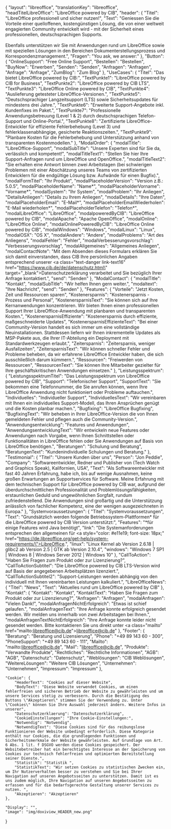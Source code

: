 {
    "layout": "libreoffice",
	"translationKey": "libreoffice",
    "headTitelLibreOffice": "LibreOffice powered by CIB",
    "header": {
        "Titel": "LibreOffice professionell und sicher nutzen!",
        "Text": "Geniessen Sie die Vorteile einer quelloffenen, kostengünstigen Lösung, die von einer weltweit engagierten Community entwickelt wird - mit der Sicherheit eines professionellen, deutschsprachigen Supports. <br><br> Ebenfalls unterstützen wir Sie mit Anwendungen rund um LibreOffice sowie mit speziellen Lösungen in den Bereichen Dokumenterstellungsprozess und Korrespondenzmanagement.",
        "Fragen": "You ask, we answer:"
    },
    "Button": {
        "OnlineSupport": "Free Online Support",
        "Bestellen": "Bestellen",
        "BuyNow": "Erwerben",
        "Senden": "Senden",
        "Anfragen": "Anfragen",
        "Anfrage": "Anfrage",
        "ZumBlog": "Zum Blog"
    },
    "UseCases": {
        "Titel": "Das bietet LibreOffice powered by CIB:",
        "TextPunkte1": "LibreOffice powered by CIB for Business",
        "TextPunkte2": "LibreOffice powered by CIB LTS",
        "TextPunkte3": "LibreOffice Online powered by CIB",
        "TextPunkte4": "Auslieferung getesteter LibreOffice-Versionen.",
        "TextPunkte5": "Deutschsprachiger Langzeitsupport (LTS) sowie Sicherheitsupdates für mindestens drei Jahre.",
        "TextPunkte6": "Erweiterte Support-Angebote inkl. Kundenfixes im Paket.",
        "TextPunkte7": "Professionelle Anwendungsbetreuung (Level 1 & 2) durch deutschsprachigen Telefon-Support und Online-Portal.",
        "TextPunkte8": "Zertifizierte LibreOffice-Entwickler für effiziente Fehlerbehebung (Level 3) und fehlerklassenabhängige, gesicherte Reaktionszeiten.",
        "TextPunkte9": "Planbare Kosten für die Fehlerbehebung und Unterstützung anhand von transparenten Kostenmodellen."
    },
    "ModalOrder": {
        "modalTitle": "LibreOffice-Support",
        "modalSubTitle": "Unsere Experten sind für Sie da, verlässlich und kompetent!",
        "modalTitleText1": "Stellen Sie hier Ihre Support-Anfragen rund um LibreOffice und OpenOffice.",
        "modalTitleText2": "Sie erhalten eine Antwort binnen zwei Arbeitstagen (bei schwierigen Problemen mit einer Abschätzung unseres Teams von zertifizierten Entwicklern für die endgültige Lösung bzw. Aufwände für einen Bugfix).",
        "modalFormTitel": "Ihr Produkt",
        "modalPlaceholderVersion": "Version z.B.: 5.0.5",
        "modalPlaceholderName": "Name*",
        "modalPlaceholderVorname": "Vorname*",
        "modalSystem": "Ihr System",
        "modalProblem": "Ihr Anliegen",
        "DetailsAnliegen": "Details zu Ihrem Anliegen",
        "modalDetails": "Ihre Daten",
        "modalPlaceholderEmail": "E-Mail*",
        "modalPlaceholderEmailWiederholen": "E-Mail wiederholen*",
        "modalPlaceholderTelefon": "Telefon*",
        "modalLibreOffice": "LibreOffice",
        "modalpoweredByCIB": "LibreOffice powered by CIB",
        "modalApache": "Apache OpenOffice",
        "modalOnline": "LibreOffice Online",
        "modalOnlinePoweredByCIB": "LibreOffice Online powered by CIB",
        "modalWindows": "Windows",
        "modalLinux": "Linux",
        "modalOSX": "OS X",
        "modalAndere": "Andere",
        "modalProblems": "Art des Anliegens",
        "modalFehler": "Fehler",
        "modalVerbesserungsvorschlag": "Verbesserungsvorschlag",
        "modalAllgemeines": "Allgemeines Anliegen",
        "modalContactNote": "Mit dem Absenden dieses Formulars erklären Sie sich damit einverstanden, dass CIB Ihre persönlichen Angaben entsprechend unserer <a class=\"text-danger link-text16\" href=\"https://www.cib.de/de/datenschutz.html\" target=\"_blank\">Datenschutzerklärung</a> verarbeitet und Sie bezüglich Ihrer Anfrage kontaktiert.",
        "send": "Senden"
    },
    "ModalContact": {
        "modalTitle": "Kontakt",
        "modalSubTitle": "Wir helfen Ihnen gern weiter.",
        "modaltext": "Ihre Nachricht",
        "send": "Senden"
    },
    "Features": {
        "Vorteile": "Jetzt Kosten, Zeit und Ressourcen sparen",
        "Kostenersparnis": "Kostenersparnis - Prozess und Personal",
        "KostenersparnisText": "Sie können sich auf Ihre Kernanwendungen konzentrieren. Wir bieten Ihnen einen professionellen Support Ihrer LibreOffice-Anwendung mit planbaren und transparenten Kosten.",
        "KostenersparnisEffiziente": "Kostenersparnis durch effiziente, maßgeschneiderte Updates",
        "KostenersparnisEffizienteText": "Bei einer Community-Version handelt es sich immer um eine vollständige Neuinstallationen. Stattdessen liefern wir Ihnen inkrementelle Updates als MSP-Pakete aus, die Ihrer IT-Abteilung ein Deployment mit Standardwerkzeugen erlaubt.",
        "Zeitersparnis": "Zeitersparnis, weniger Ausfallzeiten",
        "ZeitersparnisText": "Wir können schneller Fehler und Probleme beheben, da wir erfahrene LibreOffice Entwickler haben, die sich ausschließlich darum kümmern.",
        "Ressourcen": "Freiwerden von Ressourcen",
        "RessourcenText": "Sie können Ihre Mitarbeiter gezielter für Ihre geschäftskritischen Anwendungen einsetzen."
    },
    "Leistungsspektrum": {
        "LeistungsspektrumTitel": "Das Leistungsspektrum von LibreOffice powered by CIB",
        "Support": "Telefonischer Support",
        "SupportText": "Sie bekommen eine Telefonnummer, die Sie anrufen können, wenn Ihre LibreOffice Anwendung nicht funktioniert oder Probleme auftauchen.",
        "Individuelles": "Individueller Support",
        "IndividuellesText": "Wir vereinbaren mit Ihnen ein individuelles Support-Modell, das Ihren Ansprüchen genügt und die Kosten planbar machen.",
        "Bugfixing": "LibreOffice Bugfixing",
        "BugfixingText": "Wir beheben in Ihrer LibreOffice-Version die von Ihnen gemeldeten Fehler und pflegen auch die Community-Version.",
        "Anwendungsentwicklung": "Features und Anwendungen",
        "AnwendungsentwicklungText": "Wir entwickeln neue Features oder Anwendungen nach Vorgabe, wenn Ihnen Schnittstellen oder Funktionalitäten in LibreOffice fehlen oder Sie Anwendungen auf Basis von LibreOffice benötigen.",
        "Beratungen": "Schulung und Beratung",
        "BeratungenText": "Kundenindividuelle Schulungen und Beratung."
    },
    "Testimonial": {
        "Titel": "Unsere Kunden über uns",
        "Person": "Jon Peddie",
        "Company": "Softwareentwickler, Redner und Publisher von (Tech Watch and Graphics Speak), Kalifornien, USA",
        "Text": "Als Softwareentwickler mit fast 40 Jahren Erfahrung, habe ich, bis auf wenige Ausnahmen, keine großen Erwartungen an Supportservices für Software. Meine Erfahrung mit dem technischen Support für LibreOffice powered by CIB war, aufgrund der überdurchschnittlichen Professionalität und Problemlösungsfähigkeiten, erstaunlichen Geduld und ungewöhnlichen Sorgfalt, rundum zufriedenstellend. Die Anwendungen sind großartig und die Unterstützung anlässlich von fachlicher Kompetenz, eine der wenigen ausgezeichneten in Europa."
    },
    "Systemvoraussetzungen": {
        "Titel": "Systemvoraussetzungen",
        "Text": "Grundsätzlich werden folgende Betriebssystem-Plattformen* für die LibreOffice powered by CIB Version unterstützt:",
        "Features": "*für einige Features wird Java benötigt",
        "link": "Die Systemanforderungen entsprechen den allgemeinen für <a style=\"color: #e11e19; font-size: 18px;\" href=\"https://de.libreoffice.org/get-help/system-requirements/\">LibreOffice</a>.",
        "linux": "Linux Kernel ab Version 2.6.18 ‌‌| glibc2 ab Version 2.5 | GTK ab Version 2.10.4",
        "windows": "Windows 7 SP1 ‌‌| Windows 8 ‌‌| Windows Server 2012 ‌‌| Windows 10"
    },
    "CallToAction": "Haben Sie Fragen zum Produkt oder zur Lizenzierung?",
    "CallToActionSubtitel": "Die LibreOffice powered by CIB LTS-Version wird auf Basis der angegebenen Arbeitsplätzen lizenziert.",
    "CallToActionSubtitel2": "Support-Leistungen werden abhängig von den individuell mit Ihnen vereinbarten Leistungen kalkuliert.",
    "LibreOfficeNews": {
        "Titel": "News",
        "Text": "Aktuelles rund um LibreOffice powered by CIB"
    },
    "Kontakt": {
        "Kontakt": "Kontakt",
        "KontaktText": "Haben Sie Fragen zum Produkt oder zur Lizenzierung?",
        "Anfragen": "Anfragen",
        "modalAnfragen": "Vielen Dank!",
        "modalAnfragenNichtErfolgreich": "Etwas ist schief gelaufen.",
        "modalAnfragenText": "Ihre Anfrage konnte erfolgreich gesendet werden. Wir melden uns innerhalb von zwei Arbeitstagen bei Ihnen.",
        "modalAnfragenTextNichtErfolgreich": "Ihre Anfrage konnte leider nicht gesendet werden. Bitte kontaktieren Sie uns direkt unter <a class=\"mailto\" href=\"mailto:libreoffice@cib.de\">libreoffice@cib.de</a>"
    },
    "Footer": {
        "Beratung": "Beratung und Lizensierung",
        "Phone": "+49 89 143 60 - 300",
        "PhoneSupport": "+49 89 143 60 - 111",
        "Mailto": "mailto:libreoffice@cib.de",
        "Mail": "libreoffice@cib.de",
        "Produkte": "Verwandte Produkte",
        "Rechtliches": "Rechtliche Informationen",
        "AGB": "AGB",
        "Datenschutz": "Datenschutz",
        "Weblösungen": "CIB Weblösungen",
        "WeitereLösungen": "Weitere CIB Lösungen",
        "Unternehmen": "Unternehmen",
        "Impressum": "Impressum"
    },

    "Cookie": {
        "HeaderText": "Cookies auf dieser Website",
        "BodyText": "Diese Website verwendet Cookies, um einen fehlerfreien und sicheren Betrieb der Website zu gewährleisten und um unsere Services stetig zu verbessern. Durch die Bestätigung des Buttons \"Akzeptieren\" stimmen Sie der Verwendung zu. Unter \"Cookies\" können Sie Ihre Auswahl jederzeit ändern. Weitere Infos in unserer",
        "Datenschutzerklaerung": "Datenschutzerklärung",
        "CookieEinstellungen": "Ihre Cookie-Einstellungen:",
        "Notwendig": "Notwendig",
        "NotwendigText": "Diese Cookies sind für das reibungslose Funktionieren der Website unbedingt erforderlich. Diese Kategorie enthält nur Cookies, die die grundlegenden Funktionen und Sicherheitsmerkmale der Website gewährleisten. Auf Grundlage von Art. 6 Abs. 1 lit. f DSGVO werden diese Cookies gespeichert. Der Websitebetreiber hat ein berechtigtes Interesse an der Speicherung von Cookies zur technisch fehlerfreien und optimierten Bereitstellung seiner Dienste.",
        "Statistik": "Statistik ",
        "StatistikText": "Wir setzen Cookies zu statistischen Zwecken ein, um Ihr Nutzerverhalten besser zu verstehen und Sie bei Ihrer Navigation auf unseren Angebotsseiten zu unterstützen. Damit ist es uns zudem möglich, Ihre Navigation auf unseren Angebotsseiten zu erfassen und für die bedarfsgerechte Gestaltung unserer Services zu nutzen. ",
        "Akzeptieren": "Akzeptieren"
    },

    "Display": "",
    "image": "img/doxiview_HEADER_new.png"
}